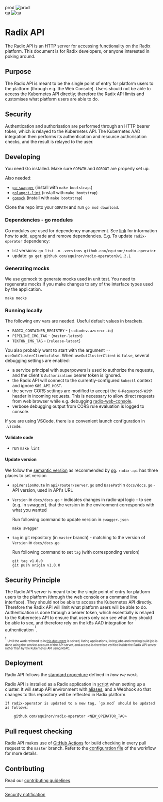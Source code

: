 prod ![prod](https://api.radix.equinor.com/api/v1/applications/radix-api//environments/prod/buildstatus)  
qa ![qa](https://api.radix.equinor.com/api/v1/applications/radix-api//environments/qa/buildstatus)
# Radix API

The Radix API is an HTTP server for accessing functionality on the [Radix](https://www.radix.equinor.com) platform. This document is for Radix developers, or anyone interested in poking around. 

## Purpose

The Radix API is meant to be the single point of entry for platform users to the platform (through e.g. the Web Console). Users should not be able to access the Kubernetes API directly; therefore the Radix API limits and customises what platform users are able to do.

## Security

Authentication and authorisation are performed through an HTTP bearer token, which is relayed to the Kubernetes API. The Kubernetes AAD integration then performs its authentication and resource authorisation checks, and the result is relayed to the user.

## Developing

You need Go installed. Make sure `GOPATH` and `GOROOT` are properly set up.

Also needed:

- [`go-swagger`](https://github.com/go-swagger/go-swagger) (install with `make bootstrap`.)
- [`golangci-lint`](https://golangci-lint.run/) (install with `make bootstrap`)
- [`gomock`](https://github.com/golang/mock) (install with `make bootstrap`)

Clone the repo into your `GOPATH` and run `go mod download`.

### Dependencies - go modules

Go modules are used for dependency management. See [link](https://blog.golang.org/using-go-modules) for information how to add, upgrade and remove dependencies. E.g. To update `radix-operator` dependency:

- list versions: `go list -m -versions github.com/equinor/radix-operator`
- update: `go get github.com/equinor/radix-operator@v1.3.1`

### Generating mocks
We use gomock to generate mocks used in unit test.
You need to regenerate mocks if you make changes to any of the interface types used by the application.
```
make mocks
```

### Running locally

The following env vars are needed. Useful default values in brackets.

- `RADIX_CONTAINER_REGISTRY` - (`radixdev.azurecr.io`)
- `PIPELINE_IMG_TAG` - (`master-latest`)
- `TEKTON_IMG_TAG` - (`release-latest`)

You also probably want to start with the argument `--useOutClusterClient=false`. When `useOutClusterClient` is `false`, several debugging settings are enabled:
* a service principal with superpowers is used to authorize the requests, and the client's `Authorization` bearer token is ignored. 
* the Radix API will connect to the currently-configured `kubectl` context and ignore `K8S_API_HOST`.
* the server CORS settings are modified to accept the `X-Requested-With` header in incoming requests. This is necessary to allow direct requests from web browser while e.g. debugging [radix-web-console](https://github.com/equinor/radix-web-console).
* verbose debugging output from CORS rule evaluation is logged to console.

If you are using VSCode, there is a convenient launch configuration in `.vscode`.

#### Validate code

- run `make lint`

#### Update version
We follow the [semantic version](https://semver.org/) as recommended by [go](https://blog.golang.org/publishing-go-modules).
`radix-api` has three places to set version
* `apiVersionRoute` in `api/router/server.go` and `BasePath`in `docs/docs.go` - API version, used in API's URL
* `Version` in `docs/docs.go` - indicates changes in radix-api logic - to see (e.g. in swagger), that the version in the environment corresponds with what you wanted

    Run following command to update version in `swagger.json`
    ```
    make swagger
    ``` 

* `tag` in git repository (in `master` branch) - matching to the version of `Version` in `docs/docs.go`

    Run following command to set `tag` (with corresponding version)
    ```
    git tag v1.0.0
    git push origin v1.0.0
    ```

## Security Principle

The Radix API server is meant to be the single point of entry for platform users to the platform (through the web console or a command line interface). They should not be able to access the Kubernetes API directly. Therefore the Radix API will limit what platform users will be able to do. Authentication is done through a bearer token, which essentially is relayed to the Kubernetes API to ensure that users only can see what they should be able to see, and therefore rely on the k8s AAD integration for authentication <sup><sup>1</sup></sup>.

<sup><sup>1</sup></sup> <sub><sup>Until the work referred to in [this document](https://github.com/equinor/radix-operator/blob/master/docs/RBAC.md) is solved, listing applications, listing jobs and creating build job is done using the service account of the API server, and access is therefore verified inside the Radix API server rather than by the Kubernetes API using RBAC.</sup></sub>

## Deployment

Radix API follows the [standard procedure](https://github.com/equinor/radix-private/blob/master/docs/how-we-work/development-practices.md#standard-radix-applications) defined in _how we work_.

Radix API is installed as a Radix application in [script](https://github.com/equinor/radix-platform/blob/master/scripts/install_base_components.sh) when setting up a cluster. It will setup API environment with [aliases](https://github.com/equinor/radix-platform/blob/master/scripts/create_alias.sh), and a Webhook so that changes to this repository will be reflected in Radix platform.
```
If radix-operator is updated to a new tag, `go.mod` should be updated as follows: 
   
    github.com/equinor/radix-operator <NEW_OPERATOR_TAG>
```
## Pull request checking

Radix API makes use of [GitHub Actions](https://github.com/features/actions) for build checking in every pull request to the `master` branch. Refer to the [configuration file](https://github.com/equinor/radix-api/blob/master/.github/workflows/radix-api-pr.yml) of the workflow for more details.

## Contributing

Read our [contributing guidelines](./CONTRIBUTING.md)

------------------

[Security notification](./SECURITY.md)
